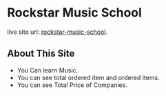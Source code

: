 # Rockstar Music School
live site url: [rockstar-music-school](https://rockstar-music-school.netlify.app/).

## About This Site

* You Can learn Music.
* You can see total ordered item and ordered items.
* You can see Total Price of Companies.

